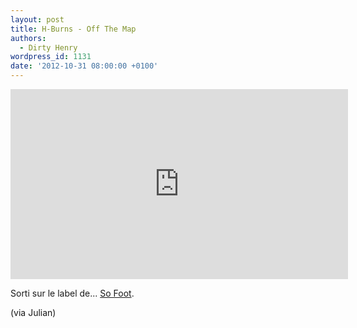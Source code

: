 ```yaml
---
layout: post
title: H-Burns - Off The Map
authors:
  - Dirty Henry
wordpress_id: 1131
date: '2012-10-31 08:00:00 +0100'
---
```

<iframe width="540" height="304" src="http://www.youtube.com/embed/jK0y78OXL-Y" frameborder="0" allowfullscreen></iframe>

Sorti sur le label de... [So Foot](http://www.sofoot.com/so-foot-monte-son-label-150579-videos.html).

(via Julian)
